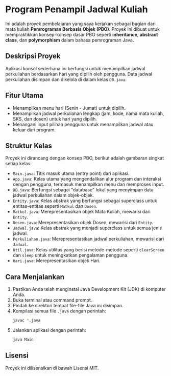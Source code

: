 # Program Penampil Jadwal Kuliah

Ini adalah proyek pembelajaran yang saya kerjakan sebagai bagian dari mata kuliah **Pemrograman Berbasis Objek (PBO)**. Proyek ini dibuat untuk mempraktikkan konsep-konsep dasar PBO seperti **inheritance**, **abstract class**, dan **polymorphism** dalam bahasa pemrograman Java.

## Deskripsi Proyek

Aplikasi konsol sederhana ini berfungsi untuk menampilkan jadwal perkuliahan berdasarkan hari yang dipilih oleh pengguna. Data jadwal perkuliahan disimpan dan dikelola di dalam kelas `DB.java`.

## Fitur Utama

* Menampilkan menu hari (Senin - Jumat) untuk dipilih.
* Menampilkan jadwal perkuliahan lengkap (jam, kode, nama mata kuliah, SKS, dan dosen) untuk hari yang dipilih.
* Menangani input pilihan pengguna untuk menampilkan jadwal atau keluar dari program.

## Struktur Kelas

Proyek ini dirancang dengan konsep PBO, berikut adalah gambaran singkat setiap kelas:

* `Main.java`: Titik masuk utama (entry point) dari aplikasi.
* `App.java`: Kelas utama yang mengendalikan alur program dan interaksi dengan pengguna, termasuk menampilkan menu dan memproses input.
* `DB.java`: Berfungsi sebagai "database" lokal yang menyimpan data jadwal perkuliahan dalam objek-objek.
* `Entity.java`: Kelas abstrak yang berfungsi sebagai superclass untuk entitas-entitas seperti `Matkul` dan `Dosen`.
* `Matkul.java`: Merepresentasikan objek Mata Kuliah, mewarisi dari `Entity`.
* `Dosen.java`: Merepresentasikan objek Dosen, mewarisi dari `Entity`.
* `Jadwal.java`: Kelas abstrak yang menjadi superclass untuk semua jenis jadwal.
* `Perkuliahan.java`: Merepresentasikan jadwal perkuliahan, mewarisi dari `Jadwal`.
* `Util.java`: Kelas utilitas yang berisi metode-metode seperti `clearScreen` dan `sleep` untuk meningkatkan pengalaman pengguna.
* `Hari.java`: Merepresentasikan objek Hari.

## Cara Menjalankan

1.  Pastikan Anda telah menginstal Java Development Kit (JDK) di komputer Anda.
2.  Buka terminal atau command prompt.
3.  Pindah ke direktori tempat file-file Java ini disimpan.
4.  Kompilasi semua file `.java` dengan perintah:
    ```sh
    javac *.java
    ```
5.  Jalankan aplikasi dengan perintah:
    ```sh
    java Main
    ```

## Lisensi

Proyek ini dilisensikan di bawah Lisensi MIT.
